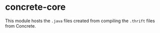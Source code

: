 # concrete-core

This module hosts the `.java` files created from compiling the
`.thrift` files from Concrete.
